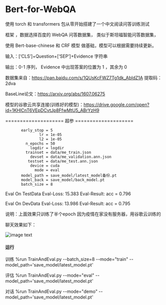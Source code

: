 # Bert-for-WebQA
使用 torch 和 transformers 包从零开始搭建了一个中文阅读问答训练测试

框架 ，数据选择百度的 WebQA 问答数据集， 类似于斯坦福智能问答数据集，

使用 Bert-base-chinese 和 CRF 模型 做基础，模型可以根据需要持续更新。

输入：[‘CLS’]+Question+[‘SEP’]+Evidence 字符串

输出：0-1 序列， Evidence 中出现答案的位置为 1 ，其余为 0

数据集来自：https://pan.baidu.com/s/1QUsKcFWZ7Tg1dk_AbldZ1A 提取码：2dva

BaseLine论文：https://arxiv.org/abs/1607.06275

模型的谷歌云共享连接(训练好的模型)：https://drive.google.com/open?id=1KHlCnT6VEpDCvtJp8FfwMtU5_ABrYzH9

==================== 超参 ====================

           early_stop = 5
                   lr = 1e-05
                   l2 = 1e-05
             n_epochs = 50
               logdir = logdir
             trainset = data/me_train.json
               devset = data/me_validation.ann.json
              testset = data/me_test.ann.json
               device = cuda
                 mode = eval
           model_path = save_model/latest_model备份.pt
           model_back = save_model/back_model.pt
           batch_size = 8
           

Eval On TestData   Eval-Loss: 15.383  Eval-Result: acc = 0.796

Eval On DevData    Eval-Loss: 13.986  Eval-Result: acc = 0.795

说明：上面效果只训练了半个epoch 因为疫情在家没有服务器，用谷歌云训练的

聊天效果如下：

![image text](https://raw.githubusercontent.com/Hanlard/Bert-for-WebQA/master/问答截屏/lt.jpg)

#### 运行

训练 %run TrainAndEval.py --batch_size=8 --mode="train" --model_path='save_model/latest_model.pt'

评估 %run TrainAndEval.py --mode="eval" --model_path='save_model/latest_model.pt'

对话 %run TrainAndEval.py  --mode="demo" --model_path='save_model/latest_model.pt'

